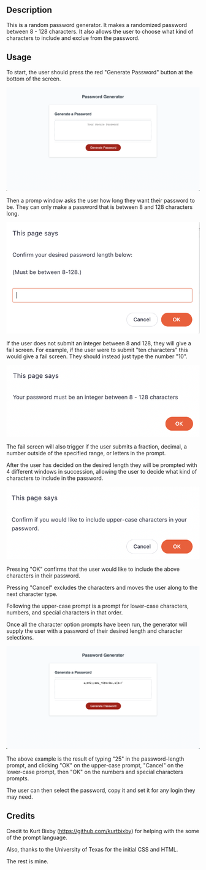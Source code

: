 ## Description

This is a random password generator. It makes a randomized password between 8 - 128 characters. It also allows the user to choose what kind of characters to include and exclue from the password.

## Usage

To start, the user should press the red "Generate Password" button at the bottom of the screen.

![screenshot of Generate Password landing page](./Assets/Images/password%20generator.png)

Then a promp window asks the user how long they want their password to be. They can only make a password that is between 8 and 128 characters long.

![screenshot of the password length prompt](./Assets/Images/confirm-length.png)

If the user does not submit an integer between 8 and 128, they will give a fail screen. For example, if the user were to submit "ten characters" this would give a fail screen. They should instead just type the number "10". 

![screenshot of the password length fail window](./Assets/Images/length-fail.png)

The fail screen will also trigger if the user submits a fraction, decimal, a number outside of the specified range, or letters in the prompt.

After the user has decided on the desired length they will be prompted with 4 different windows in succession, allowing the user to decide what kind of characters to include in the password.

![screenshot of the upper-case characters confirmation window](./Assets/Images/confirm-upper.png)

Pressing "OK" confirms that the user would like to include the above characters in their password.

Pressing "Cancel" excludes the characters and moves the user along to the next character type.

Following the upper-case prompt is a prompt for lower-case characters, numbers, and special characters in that order.


Once all the character option prompts have been run, the generator will supply the user with a password of their desired length and character selections.

![screenshot of an example password made by this password generator](./Assets/Images/final-password.png)

The above example is the result of typing "25" in the password-length prompt, and clicking "OK" on the upper-case prompt, "Cancel" on the lower-case prompt, then "OK" on the numbers and special characters prompts.

The user can then select the password, copy it and set it for any login they may need.

## Credits


Credit to Kurt Bixby (https://github.com/kurtbixby) for helping with the some of the prompt language.

Also, thanks to the University of Texas for the initial CSS and HTML. 

The rest is mine.
